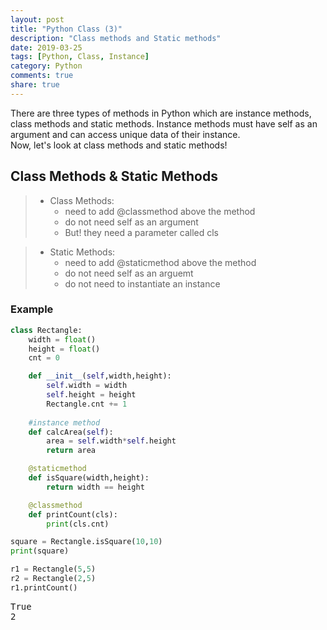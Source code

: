 ```yaml
---
layout: post
title: "Python Class (3)"
description: "Class methods and Static methods"
date: 2019-03-25
tags: [Python, Class, Instance]
category: Python
comments: true
share: true
---
```

There are three types of methods in Python which are instance methods, class methods and static methods. Instance methods must have self as an argument and can access unique data of their instance. <br> 
Now, let's look at class methods and static methods!

## Class Methods & Static Methods


> - Class Methods:
>    - need to add @classmethod above the method
>    - do not need self as an argument
>    - But! they need a parameter called cls

> - Static Methods:
>    - need to add @staticmethod above the method
>    - do not need self as an arguemt
>    - do not need to instantiate an instance

### Example
```python
class Rectangle:
    width = float()
    height = float()
    cnt = 0

    def __init__(self,width,height):
        self.width = width
        self.height = height
        Rectangle.cnt += 1
    
    #instance method
    def calcArea(self): 
        area = self.width*self.height
        return area

    @staticmethod  
    def isSquare(width,height):
        return width == height

    @classmethod
    def printCount(cls):
        print(cls.cnt)

square = Rectangle.isSquare(10,10)
print(square)

r1 = Rectangle(5,5)
r2 = Rectangle(2,5)
r1.printCount()
```
<pre class="output">
True
2 
</pre>